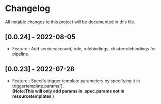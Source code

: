 # Changelog

All notable changes to this project will be documented in this file.

## [0.0.24] - 2022-08-05

- Feature : Add serviceaccount, role, rolebindings, clusterrolebindings for pipeline.
## [0.0.23] - 2022-07-28

- Feature : Specify trigger template parameters by specifying it in triggertemplate.params[].  
<b>(Note:This will only add params in .spec.params not in resourcetemplates )
</b>
